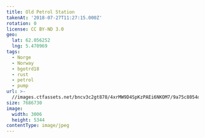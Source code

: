 ```yaml
---
title: Old Petrol Station
takenAt: '2018-07-27T11:27:15.000Z'
rotation: 0
license: CC BY-ND 3.0
geo:
  lat: 62.056252
  lng: 5.470969
tags:
  - Norge
  - Norway
  - bgotrd18
  - rust
  - petrol
  - pump
url: >-
  //images.ctfassets.net/bncv3c2gt878/4xrMW9D4SpKzPAEi6NKOM7/9a75c8054d4db6171bbeac91e2902552/old-petrol-station_42051129500_o
size: 7686730
image:
  width: 3006
  height: 5344
contentType: image/jpeg
---
```


